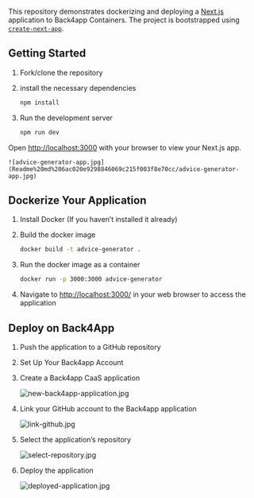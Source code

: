 This repository demonstrates dockerizing and deploying a [Next.js](https://nextjs.org/) application to Back4app Containers.
The project is bootstrapped using [`create-next-app`](https://github.com/vercel/next.js/tree/canary/packages/create-next-app).

## Getting Started

1. Fork/clone the repository
2. install the necessary dependencies
    
    ```bash
    npm install
    ```
    
3. Run the development server
    
    ```bash
    npm run dev
    ```
    
Open [http://localhost:3000](http://localhost:3000) with your browser to view your Next.js app.

    ![advice-generator-app.jpg](Readme%20md%206ac020e9298846069c215f003f8e70cc/advice-generator-app.jpg)
    

## Dockerize Your Application

1. Install Docker (If you haven’t installed it already)
2. Build the docker image
    
    ```bash
    docker build -t advice-generator .
    ```
    
3. Run the docker image as a container
    
    ```bash
    docker run -p 3000:3000 advice-generator
    ```
    
4. Navigate to [http://localhost:3000/](HTTP://localhost:3000/) in your web browser to access the application

## Deploy on Back4App

1. Push the application to a GitHub repository
2. Set Up Your Back4app Account
3. Create a Back4app CaaS application 

    
    ![new-back4app-application.jpg](Readme%20md%206ac020e9298846069c215f003f8e70cc/new-back4app-application.jpg)
    
4. Link your GitHub account to the Back4app application
    
    ![link-github.jpg](Readme%20md%206ac020e9298846069c215f003f8e70cc/link-github.jpg)
    
5. Select the application’s repository
    
    ![select-repository.jpg](Readme%20md%206ac020e9298846069c215f003f8e70cc/select-repository.jpg)
    
6. Deploy the application
    
    ![deployed-application.jpg](Readme%20md%206ac020e9298846069c215f003f8e70cc/deployed-application.jpg)



